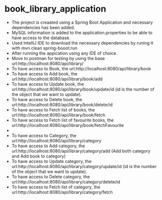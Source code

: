 # book_library_application
- The project is creaated using a Spring Boot Application and necessary dependencies has been added.
- MySQL information is added to the application.properties to be able to have access to the database.
- Used IntelliJ IDE to download the necessary dependencies by runing it with mvn clean spring-booot:run
- After running the appication using any IDE of choice.
- Move to postman for testing by using the base url:http://localhost:8080/api/library/
- To have access to Book, the url:http://localhost:8080/api/library/book
- To have access to Add book, the url:http://localhost:8080/api/library/book/add
- To have access to Update book, the url:http://localhost:8080/api/library/book/update/id (id is the number of the object that we want to update).
- To have access to Delete book, the url:http://localhost:8080/api/library/book/delete/id
- To have access to Fetch list of books, the url:http://localhost:8080/api/library/book/fetch
- To have access to Fetch list of  favourite books, the url:http://localhost:8080/api/library/book/fetchFavourite
- 
-  To have access to Category, the url:http://localhost:8080/api/library/category
- To have access to Add category, the url:http://localhost:8080/api/library/category/add (Add both category and Add book to category)
- To have access to Update category, the url:http://localhost:8080/api/library/category/update/id (id is the number of the object that we want to update).
- To have access to Delete category, the url:http://localhost:8080/api/library/category/delete/id
- To have access to Fetch list of category, the url:http://localhost:8080/api/library/category/fetch


  
